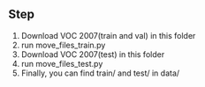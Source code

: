 ## Step
1. Download VOC 2007(train and val) in this folder
2. run move_files_train.py
3. Download VOC 2007(test) in this folder
4. run move_files_test.py
5. Finally, you can find train/ and test/ in data/ 


